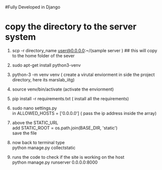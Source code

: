 #Fully Developed in Django 







#  copy the directory to the server system

 1. scp -r directory_name  user@0.0.0.0:~/(sample server ) ## this will copy to the home folder of the sever

 2. sudo apt-get install python3-venv
 3. python-3 -m venv venv ( create a virutal enviorment in side the project directory, here its marslab_iitg)
 4. source venv/bin/activate (activate the enviorment)
 5. pip install -r requirements.txt ( install all the requirements)
 6. sudo nano settings.py \
 in ALLOWED_HOSTS = ['0.0.0.0'] ( pass the ip address inside the array)
 7. above the STATIC_URL \
  add STATIC_ROOT = os.path.join(BASE_DIR, 'static') \
 save the file

 8. now back to terminal type \
 python manage.py collectstatic 
 9. runs the code to check if the site is working on the host \
 python manage.py runserver 0.0.0.0:8000



